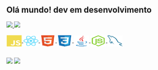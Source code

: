 ## Olá mundo! dev em desenvolvimento 
<div align="left">
  <a href="https://github.com/Carlos0Skinet">
  <img height="150em" src="https://github-readme-stats.vercel.app/api?username=Carlos0Skinet&show_icons=true&theme=tokyonight&include_all_commits=true&count_private=true"/>
  <img height="140em" src="https://github-readme-stats.vercel.app/api/top-langs/?username=Carlos0Skinet&layout=compact&langs_count=7&theme=blue-green"/>
</div>
<div style="display: inline_block"><br>
   <img align="center" alt="Carlos-Js" height="30" width="40" src="https://raw.githubusercontent.com/devicons/devicon/master/icons/javascript/javascript-plain.svg">
  <img align="center" alt="Carlos-React" height="30" width="40" src="https://raw.githubusercontent.com/devicons/devicon/master/icons/react/react-original.svg">
  <img align="center" alt="Carlos-HTML" height="30" width="40" src="https://raw.githubusercontent.com/devicons/devicon/master/icons/html5/html5-original.svg">
  <img align="center" alt="Carlos-CSS" height="30" width="40" src="https://raw.githubusercontent.com/devicons/devicon/master/icons/css3/css3-original.svg">
  <img align="center" alt="Carlos-JAVA" height="30" width="40" src="https://raw.githubusercontent.com/devicons/devicon/master/icons/java/java-original.svg">
   
  
  
  <img align="center" alt="Carlos-NodeJs" height="30" width="40" src="https://raw.githubusercontent.com/devicons/devicon/master/icons/nodejs/nodejs-original.svg">
  <img align="center" alt="Carlos-mysql" height="30" width="40" src="https://raw.githubusercontent.com/devicons/devicon/master/icons/mysql/mysql-original.svg">
  </div>
  
  ##
  
<div>
  <a href = "mailto:carlos.skinet@gmail.com"><img src="https://img.shields.io/badge/-Gmail-%23333?style=for-the-badge&logo=gmail&logoColor=white" target="_blank"></a>
  <a href="https://www.linkedin.com/in/carlos-gabriel-dos-santos-freitas-1012211a3/" target="_blank"><img src="https://img.shields.io/badge/-LinkedIn-%230077B5?style=for-the-badge&logo=linkedin&logoColor=white" target="_blank"></a> 
  

